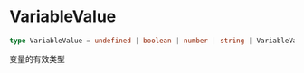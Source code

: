 # VariableValue

```typescript
type VariableValue = undefined | boolean | number | string | VariableValue[] | {};
```

变量的有效类型 